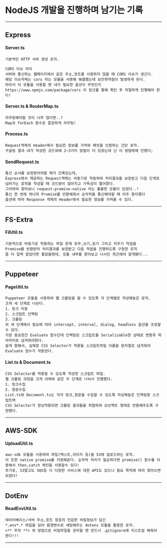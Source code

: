NodeJS 개발을 진행하며 남기는 기록
=================================
*********************************
## Express
#### Server.ts
```
기본적인 HTTP 서버 생성 로직.
```
```
CORS 이슈 처리
서버와 통신하는 웹페이지에서 같은 주소,포트를 사용하지 않을 때 CORS 이슈가 생긴다.
해당 이슈자체는 cors 라는 모듈을 사용해 해결했는데 보안취약점이 발생하게 된다. 
따라서 이 모듈을 사용할 땐 내가 필요한 옵션이 무엇인지 https://www.npmjs.com/package/cors 이 링크를 통해 확인 후 적절하게 진행해야 한다!
```
#### Server.ts & RouterMap.ts 
```
라우팅해야할 것이 너무 많다면..?
Map과 forEach 함수로 깔끔하게 라우팅!
```
#### Process.ts
```
Request객체의 Header에서 필요한 정보를 가져와 패킷을 인증하는 간단 로직.
구글링 결과 내가 작성한 코드외에 2~3가지 방법이 더 있었는데 난 이 방법밖에 안됐다;
```
#### SendRequest.ts
```
통신 순서를 보장받아야할 때가 간혹있는데,
Express에서 제공하는 Request객체는 비동기로 작동하여 처리결과를 보장받고 다음 단계로 넘어가는 로직을 작성할 때 코드량이 많아지고 가독성이 떨어졌다.
그러하여 찾아보니 request-promise-native 라는 훌륭한 모듈이 있었다..!
통신 한 번에 하나의 Promise를 반환해줘서 순차적을 통신해야할 때 아주 용이했다
옵션에 따라 Response 객체의 Header에서 필요한 정보를 가져올 수 있다.
```
*********************************
## FS-Extra
#### FilUtil.ts
 ```
 기본적으로 비동기로 작동하는 파일 존재 유무,쓰기,읽기 그리고 지우기 작업을
 Promise를 반환받아 처리결과를 보장받고 다음 작업을 진행하도록 구현한 로직
 좀 더 일찍 알았다면 좋았을텐데, 모듈 내부를 뜯어보고 나서인 최근에야 알게됐다...
 ```
*********************************
## Puppeteer 
#### PageUtil.ts
```
Puppeteer 모듈을 사용하여 웹 크롤링을 할 수 있도록 각 단계별로 작성해놓은 로직.
크게 세 단계로 나뉜다.
1. 링크 이동
2. 스크립트 인젝팅
3. 크롤링
위 세 단계에서 필요에 따라 intercept, interval, dialog, headless 옵션을 조정할 수 있다.
가장 중요한건 Evaluate 함수인데 인젝팅된 스크립트를 Serializable한 상태로 변환후 파라미터로 넘겨줘야한다.
쉽게 말해서, 실제로 CSS Selector가 적용될 스크립트파일 이름을 문자열로 넘겨줘야 Evaluate 함수가 작동한다.
```
#### List.ts & Document.ts
```
CSS Selector를 적용할 수 있도록 작성한 스크립트 파일.
웹 크롤링 과정을 크게 아래와 같은 두 단계로 나눠서 진행했다.
1. 링크수집
2. 원문수집
List.ts와 Document.ts는 각각 링크,원문을 수집할 수 있도록 작성해놓은 인젝팅용 스크립트며
CSS Selector가 정상적용되면 크롤링 결과들을 취합하여 오브젝트 형태로 반환해주도록 구현했다.
```
*********************************
## AWS-SDK
#### UploadUtil.ts
```
aws-sdk 모듈을 사용하여 파일(텍스트,이미지 등)을 S3에 업로드하는 로직.
이 또한 native promise를 지원해준다. 순차적 처리가 필요하다면 promise() 함수를 이용해서 then,catch 체인을 사용할수 있다!
추가로, S3말고도 SQS등 더 다양한 서비스에 대한 API도 있으니 필요 목적에 따라 찾아쓰면 되겠다!
```
*********************************
## DotEnv
#### ReadEnvUtil.ts
```
데이터베이스/서버 주소,포트 등등의 민감한 비밀정보가 담긴
*.env*.* 파일을 읽어 환경변수로 세팅해주는 dotenv 모듈을 활용한 로직.
<** 주의 **> 위 방법으로 비밀파일을 관리할 땐 반드시 .gitignore에 리스트업 해줘야 한다!!! 
```
*********************************
